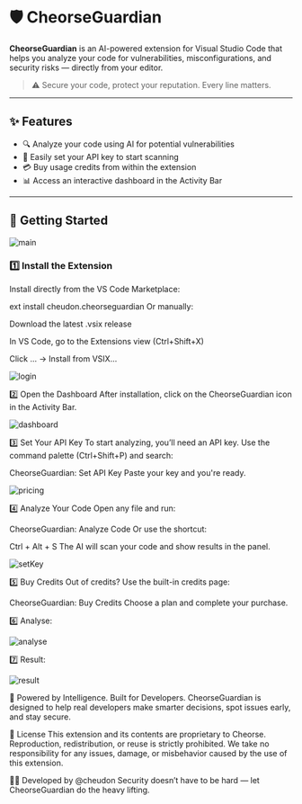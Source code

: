 # 🛡️ CheorseGuardian

**CheorseGuardian** is an AI-powered extension for Visual Studio Code that helps you analyze your code for vulnerabilities, misconfigurations, and security risks — directly from your editor.

> ⚠️ Secure your code, protect your reputation. Every line matters.

---

## ✨ Features

- 🔍 Analyze your code using AI for potential vulnerabilities
- 🔐 Easily set your API key to start scanning
- 💳 Buy usage credits from within the extension
- 📊 Access an interactive dashboard in the Activity Bar

---

## 🚀 Getting Started

![main](https://github.com/user-attachments/assets/77621588-9911-4de1-b5e6-a56f1b25a9e1)

### 1️⃣ Install the Extension

Install directly from the VS Code Marketplace:

ext install cheudon.cheorseguardian
Or manually:

Download the latest .vsix release

In VS Code, go to the Extensions view (Ctrl+Shift+X)

Click ... → Install from VSIX...

![login](https://github.com/user-attachments/assets/4395274d-9558-4281-b386-dfe0fbf57f59)


2️⃣ Open the Dashboard
After installation, click on the CheorseGuardian icon in the Activity Bar.

![dashboard](https://github.com/user-attachments/assets/65a4b52f-48f9-41f3-bef5-6c06e9fa8412)


3️⃣ Set Your API Key
To start analyzing, you’ll need an API key.
Use the command palette (Ctrl+Shift+P) and search:

CheorseGuardian: Set API Key
Paste your key and you're ready.

![pricing](https://github.com/user-attachments/assets/3b966261-0faa-4498-8ced-cd1301892588)


4️⃣ Analyze Your Code
Open any file and run:

CheorseGuardian: Analyze Code
Or use the shortcut:

Ctrl + Alt + S
The AI will scan your code and show results in the panel.

![setKey](https://github.com/user-attachments/assets/618935b3-7e7a-44ba-b8b8-992f52bf81b7)

5️⃣ Buy Credits
Out of credits? Use the built-in credits page:

CheorseGuardian: Buy Credits
Choose a plan and complete your purchase.

6️⃣ Analyse:

![analyse](https://github.com/user-attachments/assets/d977e6e7-79a5-4885-b38b-b4e15bc0ffd9)

7️⃣ Result:

![result](https://github.com/user-attachments/assets/d7c086da-a08f-4461-98dd-2ed2d4fd91d5)

🧠 Powered by Intelligence. Built for Developers.
CheorseGuardian is designed to help real developers make smarter decisions, spot issues early, and stay secure.

📄 License
This extension and its contents are proprietary to Cheorse.
Reproduction, redistribution, or reuse is strictly prohibited.
We take no responsibility for any issues, damage, or misbehavior caused by the use of this extension.

🧑‍💻 Developed by @cheudon
Security doesn’t have to be hard — let CheorseGuardian do the heavy lifting.
